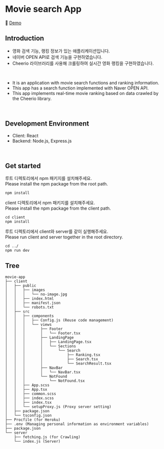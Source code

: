 # Movie search App

📎 [Demo](https://nemo-movie-app.herokuapp.com/)

## Introduction
- 영화 검색 기능, 랭킹 정보가 있는 애플리케이션입니다.
- 네이버 OPEN API로 검색 기능을 구현하였습니다. 
- Cheerio 라이브러리를 사용해 크롤링하여 실시간 영화 랭킹을 구현하였습니다.
<br/>

- It is an application with movie search functions and ranking information.
- This app has a search function implemented with Naver OPEN API.
- This app implements real-time movie ranking based on data crawled by the Cheerio library.
<br/>

## Development Environment
- Client: React
- Backend: Node.js, Express.js
<br/>

## Get started
루트 디렉토리에서 npm 패키지를 설치해주세요.
<br />
Please install the npm package from the root path.

`npm install`

client 디렉토리에서 npm 패키지를 설치해주세요.
<br />
Please install the npm package from the client path.

`cd client`
<br />
`npm install`


루트 디렉토리에서 client와 server를 같이 실행해주세요.
<br />
Please run client and server together in the root directory.

`cd ../`
<br />
`npm run dev`
<br/>

## Tree
```
movie-app
├── client
│   ├── public
│   │   ├── images
│   │   │   └── no-image.jpg
│   │   ├── index.html
│   │   ├── manifest.json
│   │   └── robots.txt
│   ├── src
│   │   ├── components
│   │   │   ├── Config.js (Reuse code management)
│   │   │   └── views
│   │   │       ├── Footer
│   │   │       │   └── Footer.tsx
│   │   │       ├── LandingPage
│   │   │       │   ├── LandingPage.tsx
│   │   │       │   └── Sections
│   │   │       │       └── Search
│   │   │       │           ├── Ranking.tsx
│   │   │       │           ├── Search.tsx
│   │   │       │           └── SearchResult.tsx
│   │   │       ├── NavBar
│   │   │       │   └── NavBar.tsx
│   │   │       └── NotFound
│   │   │           └── NotFound.tsx
│   │   ├── App.scss
│   │   ├── App.tsx
│   │   ├── common.scss
│   │   ├── index.scss
│   │   ├── index.tsx
│   │   └── setupProxy.js (Proxy server setting)
│   ├── package.json
│   └── tsconfig.json
├── Procfile (for Heroku)
├── .env (Managing personal information as environment variables)
├── package.json
└── server
    ├── fetching.js (for Crawling)
    └── index.js (Server)

```
